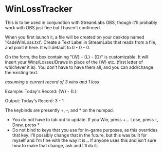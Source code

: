 # WinLossTracker

This is to be used in conjunction with StreamLabs OBS, though it'll probably work with OBS just fine but I haven't confirmed.

When you first launch it, a file will be created on your desktop named 'KadeWinLoss.txt'. Create a Text Label in StreamLabs that reads from a file, and point it here. It will default to 0 - 0 - 0.

On the form, the box containing "{W} - {L} - {D}" is customizable. It will insert your Wins/Losses/Draws in place of the {W} etc. (first letter of whichever it is). You don't have to have them all, and you can add/change the existing text. 

*assuming a current record of 3 wins and 1 loss*

Example: Today's Record: {W} - {L} 

Output: Today's Record: 3 - 1

The keybinds are presently +, -, and * on the numpad. 

- You do not have to tab out to update. If you Win, press +... Lose, press -, Draw, press *
- Do not bind to keys that you use for in-game purposes, as this overrides that key. I'll possibly change that in the future, but this was built for myself and I'm fine with the way it is... If anyone uses this and isn't sure how to make that change, ask and I'll do it.

